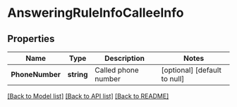 # AnsweringRuleInfoCalleeInfo

## Properties
Name | Type | Description | Notes
------------ | ------------- | ------------- | -------------
**PhoneNumber** | **string** | Called phone number | [optional] [default to null]

[[Back to Model list]](../README.md#documentation-for-models) [[Back to API list]](../README.md#documentation-for-api-endpoints) [[Back to README]](../README.md)


